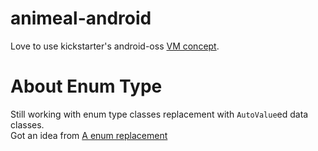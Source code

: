 # animeal-android
Love to use kickstarter's android-oss [VM concept](https://github.com/kickstarter/native-docs/blob/master/vm-structure.md).  

# About Enum Type
Still working with enum type classes replacement with `AutoValue`ed data classes.  
Got an idea from [A enum replacement](https://gist.github.com/mitchwongho/4a8cb9046e2304b1811f)
